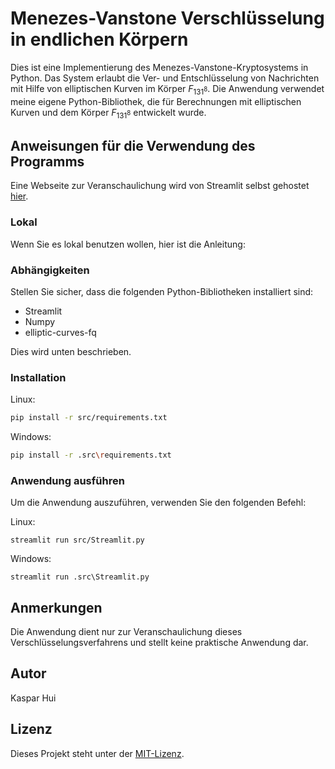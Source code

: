 # Menezes-Vanstone Verschlüsselung in endlichen Körpern

Dies ist eine Implementierung des Menezes-Vanstone-Kryptosystems in Python. Das System erlaubt die Ver- und Entschlüsselung von Nachrichten mit Hilfe von elliptischen Kurven im Körper $F_{131^8}$. Die Anwendung verwendet meine eigene Python-Bibliothek, die für Berechnungen mit elliptischen Kurven und dem Körper $F_{131^8}$ entwickelt wurde.

## Anweisungen für die Verwendung des Programms

Eine Webseite zur Veranschaulichung wird von Streamlit selbst gehostet [hier](https://menezes-vanstone.streamlit.app/).
### Lokal
Wenn Sie es lokal benutzen wollen, hier ist die Anleitung:
### Abhängigkeiten

Stellen Sie sicher, dass die folgenden Python-Bibliotheken installiert sind:

- Streamlit
- Numpy
- elliptic-curves-fq

Dies wird unten beschrieben.

### Installation
Linux:
```sh
pip install -r src/requirements.txt
```
Windows:
```sh
pip install -r .src\requirements.txt
```


### Anwendung ausführen

Um die Anwendung auszuführen, verwenden Sie den folgenden Befehl:

Linux:
```shell
streamlit run src/Streamlit.py
```
Windows:
```shell
streamlit run .src\Streamlit.py
```
## Anmerkungen

Die Anwendung dient nur zur Veranschaulichung dieses Verschlüsselungsverfahrens und stellt keine praktische Anwendung dar.

## Autor

Kaspar Hui

## Lizenz

Dieses Projekt steht unter der [MIT-Lizenz](https://opensource.org/licenses/MIT).